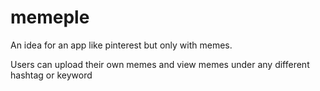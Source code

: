 # memeple

An idea for an app like pinterest but only with memes.

Users can upload their own memes and view memes under any different hashtag or keyword
